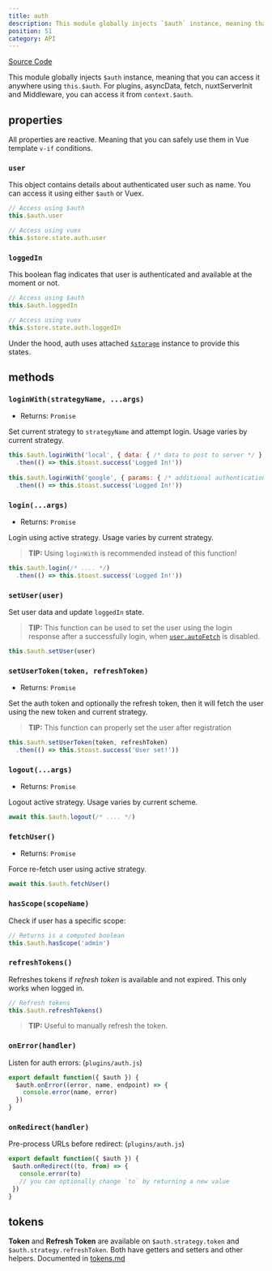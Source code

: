 ```yaml
---
title: auth
description: This module globally injects `$auth` instance, meaning that you can access it anywhere using `this.$auth`.
position: 51
category: API
---
```


[Source Code](https://github.com/nuxt-community/auth-module/blob/dev/src/core/auth.ts)

This module globally injects `$auth` instance, meaning that you can access it anywhere using `this.$auth`.
For plugins, asyncData, fetch, nuxtServerInit and Middleware, you can access it from `context.$auth`.

## properties

All properties are reactive. Meaning that you can safely use them in Vue template `v-if` conditions.

### `user`

This object contains details about authenticated user such as name.
You can access it using either `$auth` or Vuex.

```js
// Access using $auth
this.$auth.user

// Access using vuex
this.$store.state.auth.user
```

### `loggedIn`

This boolean flag indicates that user is authenticated and available at the moment or not.

```js
// Access using $auth
this.$auth.loggedIn

// Access using vuex
this.$store.state.auth.loggedIn
```

Under the hood, auth uses attached [`$storage`](./storage.md) instance to provide this states.


## methods

### `loginWith(strategyName, ...args)`

- Returns: `Promise`

Set current strategy to `strategyName` and attempt login. Usage varies by current strategy.

```js
this.$auth.loginWith('local', { data: { /* data to post to server */ } })
  .then(() => this.$toast.success('Logged In!'))
 
this.$auth.loginWith('google', { params: { /* additional authentication parameters */ } })
  .then(() => this.$toast.success('Logged In!'))
```

### `login(...args)`

- Returns: `Promise`

Login using active strategy. Usage varies by current strategy.

> **TIP:** Using `loginWith` is recommended instead of this function!

```js
this.$auth.login(/* .... */)
  .then(() => this.$toast.success('Logged In!'))
```

### `setUser(user)`

Set user data and update `loggedIn` state.

> **TIP:** This function can be used to set the user using the login response after a successfully login, when [`user.autoFetch`](../schemes/local#user) is disabled.

```js
this.$auth.setUser(user)
```

### `setUserToken(token, refreshToken)`

- Returns: `Promise`

Set the auth token and optionally the refresh token, then it will fetch the user using the new token and current strategy.

> **TIP:** This function can properly set the user after registration

```js
this.$auth.setUserToken(token, refreshToken)
  .then(() => this.$toast.success('User set!'))
```

### `logout(...args)`

- Returns: `Promise`

Logout active strategy. Usage varies by current scheme.

```js
await this.$auth.logout(/* .... */)
```

### `fetchUser()`

- Returns: `Promise`

Force re-fetch user using active strategy.

```js
await this.$auth.fetchUser()
```

### `hasScope(scopeName)`

Check if user has a specific scope:

```js
// Returns is a computed boolean
this.$auth.hasScope('admin')
```

### `refreshTokens()`

Refreshes tokens if *refresh token* is available and not expired. This only works when logged in.

```js
// Refresh tokens
this.$auth.refreshTokens()
```

> **TIP:** Useful to manually refresh the token.

### `onError(handler)`

Listen for auth errors: (`plugins/auth.js`)

```js
export default function({ $auth }) {
  $auth.onError((error, name, endpoint) => {
    console.error(name, error)
  })
}
```

### `onRedirect(handler)`

 Pre-process URLs before redirect: (`plugins/auth.js`)

 ```js
export default function({ $auth }) {
  $auth.onRedirect((to, from) => {
    console.error(to)
    // you can optionally change `to` by returning a new value
  })
}
```

## tokens

**Token** and **Refresh Token** are available on `$auth.strategy.token` and `$auth.strategy.refreshToken`.
Both have getters and setters and other helpers. Documented in [tokens.md](../tokens)
